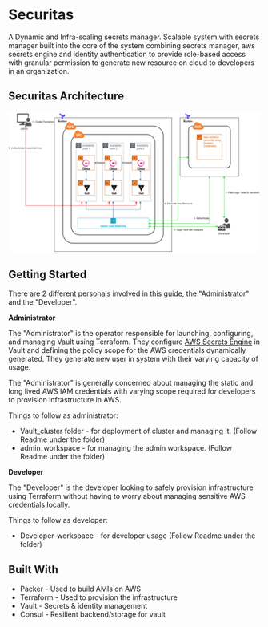 # Securitas
A Dynamic and Infra-scaling secrets manager.  Scalable system with secrets manager built into the core of the system combining secrets manager, aws secrets engine and identity authentication to provide role-based access with granular permission to generate new resource on cloud to developers in an organization.

## Securitas Architecture

![securitas_architecture](asset/securitas_architecture.png)

## Getting Started

There are 2 different personals involved in this guide, the "Administrator" and the "Developer". 

**Administrator**

The "Administrator" is the operator responsible for launching, configuring, and managing Vault using Terraform. They configure [AWS Secrets Engine](https://www.vaultproject.io/docs/secrets/aws/index.html) in Vault and defining the policy scope for the AWS credentials dynamically generated. They generate new user in system with their varying capacity of usage.

The "Administrator" is generally concerned about managing the static and long lived AWS IAM credentials with varying scope required for developers to provision infrastructure in AWS.

Things to follow as administrator:

* Vault_cluster folder - for deployment of cluster and managing it. (Follow Readme under the folder)
* admin_workspace - for managing the admin workspace. (Follow Readme under the folder)

**Developer**

The "Developer" is the developer looking to safely provision infrastructure using Terraform without having to worry about managing sensitive AWS credentials locally.

Things to follow as developer:

* Developer-workspace - for developer usage (Follow Readme under the folder)

## Built With

* Packer - Used to build AMIs on AWS
* Terraform - Used to provision the infrastructure
* Vault - Secrets & identity management
* Consul - Resilient backend/storage for vault

